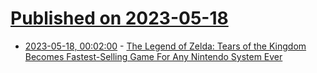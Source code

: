 # [Published on 2023-05-18](index.md)

* [2023-05-18, 00:02:00](https://games.slashdot.org/story/23/05/17/2038238/the-legend-of-zelda-tears-of-the-kingdom-becomes-fastest-selling-game-for-any-nintendo-system-ever?utm_source=rss1.0mainlinkanon&utm_medium=feed) - [The Legend of Zelda: Tears of the Kingdom Becomes Fastest-Selling Game For Any Nintendo System Ever](https://games.slashdot.org/story/23/05/17/2038238/the-legend-of-zelda-tears-of-the-kingdom-becomes-fastest-selling-game-for-any-nintendo-system-ever?utm_source=rss1.0mainlinkanon&utm_medium=feed)
